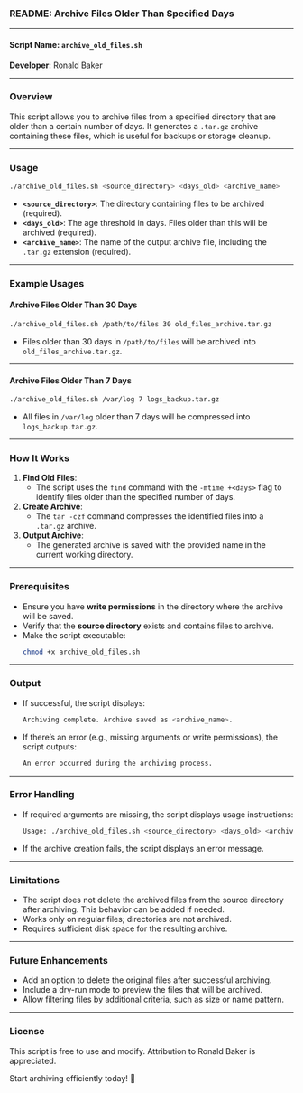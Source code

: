 ### **README: Archive Files Older Than Specified Days**

---

#### **Script Name**: `archive_old_files.sh`  
**Developer**: Ronald Baker  

---

### **Overview**
This script allows you to archive files from a specified directory that are older than a certain number of days. It generates a `.tar.gz` archive containing these files, which is useful for backups or storage cleanup.

---

### **Usage**
```bash
./archive_old_files.sh <source_directory> <days_old> <archive_name>
```

- **`<source_directory>`**: The directory containing files to be archived (required).  
- **`<days_old>`**: The age threshold in days. Files older than this will be archived (required).  
- **`<archive_name>`**: The name of the output archive file, including the `.tar.gz` extension (required).  

---

### **Example Usages**

#### **Archive Files Older Than 30 Days**
```bash
./archive_old_files.sh /path/to/files 30 old_files_archive.tar.gz
```
- Files older than 30 days in `/path/to/files` will be archived into `old_files_archive.tar.gz`.

---

#### **Archive Files Older Than 7 Days**
```bash
./archive_old_files.sh /var/log 7 logs_backup.tar.gz
```
- All files in `/var/log` older than 7 days will be compressed into `logs_backup.tar.gz`.

---

### **How It Works**
1. **Find Old Files**:
   - The script uses the `find` command with the `-mtime +<days>` flag to identify files older than the specified number of days.
2. **Create Archive**:
   - The `tar -czf` command compresses the identified files into a `.tar.gz` archive.
3. **Output Archive**:
   - The generated archive is saved with the provided name in the current working directory.

---

### **Prerequisites**
- Ensure you have **write permissions** in the directory where the archive will be saved.
- Verify that the **source directory** exists and contains files to archive.
- Make the script executable:
  ```bash
  chmod +x archive_old_files.sh
  ```

---

### **Output**
- If successful, the script displays:
  ```bash
  Archiving complete. Archive saved as <archive_name>.
  ```
- If there’s an error (e.g., missing arguments or write permissions), the script outputs:
  ```bash
  An error occurred during the archiving process.
  ```

---

### **Error Handling**
- If required arguments are missing, the script displays usage instructions:
  ```bash
  Usage: ./archive_old_files.sh <source_directory> <days_old> <archive_name>
  ```
- If the archive creation fails, the script displays an error message.

---

### **Limitations**
- The script does not delete the archived files from the source directory after archiving. This behavior can be added if needed.
- Works only on regular files; directories are not archived.
- Requires sufficient disk space for the resulting archive.

---

### **Future Enhancements**
- Add an option to delete the original files after successful archiving.
- Include a dry-run mode to preview the files that will be archived.
- Allow filtering files by additional criteria, such as size or name pattern.

---

### **License**
This script is free to use and modify. Attribution to Ronald Baker is appreciated.

Start archiving efficiently today! 🚀
